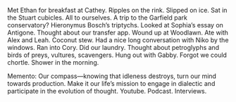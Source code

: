 Met Ethan for breakfast at Cathey. Ripples on the rink. Slipped on ice. Sat in the Stuart cubicles. All to ourselves. A trip to the Garfield park conservatory? Hieronymus Bosch’s triptychs. Looked at Sophia’s essay on Antigone. Thought about our transfer app. Wound up at Woodlawn. Ate with Alex and Leah. Coconut stew. Had a nice long conversation with Niko by the windows. Ran into Cory. Did our laundry. Thought about petroglyphs and birds of preys, vultures, scavengers. Hung out with Gabby. Forgot we could chortle. Shower in the morning. 

Memento: Our compass—knowing that idleness destroys, turn our mind towards production. Make it our life’s mission to engage in dialectic and participate in the evolution of thought. Youtube. Podcast. Interviews.
